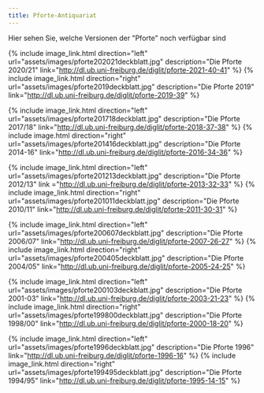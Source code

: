```yaml
---
title: Pforte-Antiquariat
---
```


Hier sehen Sie, welche Versionen der "Pforte" noch verf&uuml;gbar sind


{% include image_link.html direction="left" url="assets/images/pforte202021deckblatt.jpg" description="Die Pforte 2020/21" link="http://dl.ub.uni-freiburg.de/diglit/pforte-2021-40-41" %}
{% include image_link.html direction="right" url="assets/images/pforte2019deckblatt.jpg" description="Die Pforte 2019" link="http://dl.ub.uni-freiburg.de/diglit/pforte-2019-39" %}  

{% include image_link.html direction="left" url="assets/images/pforte201718deckblatt.jpg" description="Die Pforte 2017/18" link="http://dl.ub.uni-freiburg.de/diglit/pforte-2018-37-38" %}
{% include image.html direction="right" url="assets/images/pforte201416deckblatt.jpg" description="Die Pforte 2014-16" link="http://dl.ub.uni-freiburg.de/diglit/pforte-2016-34-36" %}  

{% include image_link.html direction="left" url="assets/images/pforte201213deckblatt.jpg" description="Die Pforte 2012/13" link ="http://dl.ub.uni-freiburg.de/diglit/pforte-2013-32-33" %}
{% include image_link.html direction="right" url="assets/images/pforte201011deckblatt.jpg" description="Die Pforte 2010/11" link="http://dl.ub.uni-freiburg.de/diglit/pforte-2011-30-31" %}  

{% include image_link.html direction="left" url="assets/images/pforte200607deckblatt.jpg" description="Die Pforte 2006/07" link="http://dl.ub.uni-freiburg.de/diglit/pforte-2007-26-27" %}
{% include image_link.html direction="right" url="assets/images/pforte200405deckblatt.jpg" description="Die Pforte 2004/05" link="http://dl.ub.uni-freiburg.de/diglit/pforte-2005-24-25" %}  

{% include image_link.html direction="left" url="assets/images/pforte200103deckblatt.jpg" description="Die Pforte 2001-03" link="http://dl.ub.uni-freiburg.de/diglit/pforte-2003-21-23" %}
{% include image_link.html direction="right" url="assets/images/pforte199800deckblatt.jpg" description="Die Pforte 1998/00" link="http://dl.ub.uni-freiburg.de/diglit/pforte-2000-18-20" %}  

{% include image_link.html direction="left" url="assets/images/pforte1996deckblatt.jpg" description="Die Pforte 1996" link="http://dl.ub.uni-freiburg.de/diglit/pforte-1996-16" %}
{% include image_link.html direction="right" url="assets/images/pforte199495deckblatt.jpg" description="Die Pforte 1994/95" link="http://dl.ub.uni-freiburg.de/diglit/pforte-1995-14-15" %}
